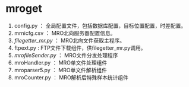# mroget
1. config.py ： 全局配置文件，包括数据库配置，目标位置配置，时差配置。
2. mrnicfg.csv ： MRO北向服务器配置信息。
3. *filegetter_mr.py* ： MRO北向文件获取主程序。
4. ftpext.py : FTP文件下载组件，供filegetter_mr.py调用。
5. *mrofileSender.py* ： MRO文件分发处理程序
6. mroHandler.py ： MRO单文件处理组件
7. mroparser5.py ： MRO单文件解析组件
8. mroCounter.py ： MRO解析后特殊样本统计组件
